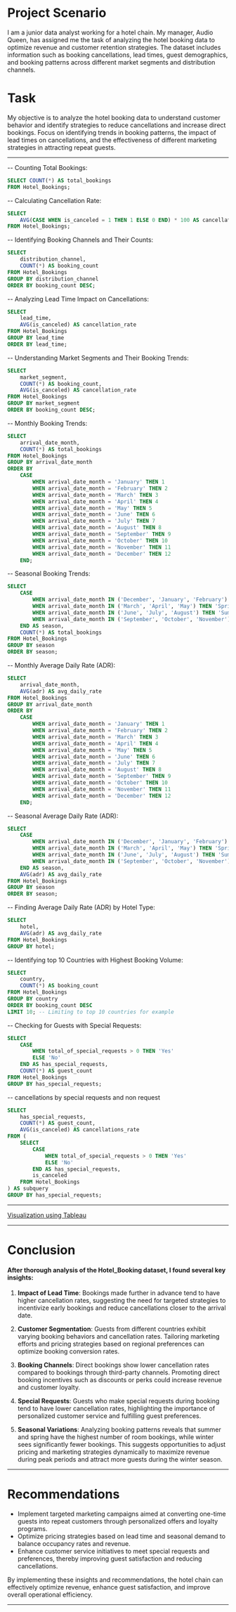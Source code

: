 # Project Scenario

I am a junior data analyst working for a hotel chain. My manager, Audio Queen, has assigned me the task of analyzing the hotel booking data to optimize revenue and customer retention strategies. The dataset includes information such as booking cancellations, lead times, guest demographics, and booking patterns across different market segments and distribution channels.

# Task

My objective is to analyze the hotel booking data to understand customer behavior and identify strategies to reduce cancellations and increase direct bookings. Focus on identifying trends in booking patterns, the impact of lead times on cancellations, and the effectiveness of different marketing strategies in attracting repeat guests.
___
--  Counting Total Bookings:
```sql
SELECT COUNT(*) AS total_bookings
FROM Hotel_Bookings;

```

--  Calculating Cancellation Rate:
```sql
SELECT 
    AVG(CASE WHEN is_canceled = 1 THEN 1 ELSE 0 END) * 100 AS cancellation_rate_percentage
FROM Hotel_Bookings;

```
-- Identifying Booking Channels and Their Counts:
```sql
SELECT 
    distribution_channel,
    COUNT(*) AS booking_count
FROM Hotel_Bookings
GROUP BY distribution_channel
ORDER BY booking_count DESC;

```
-- Analyzing Lead Time Impact on Cancellations:
```sql
SELECT 
    lead_time,
    AVG(is_canceled) AS cancellation_rate
FROM Hotel_Bookings
GROUP BY lead_time
ORDER BY lead_time;

```
--  Understanding Market Segments and Their Booking Trends:
```sql
SELECT 
    market_segment,
    COUNT(*) AS booking_count,
    AVG(is_canceled) AS cancellation_rate
FROM Hotel_Bookings
GROUP BY market_segment
ORDER BY booking_count DESC;

```
-- Monthly Booking Trends:
```sql
SELECT 
    arrival_date_month,
    COUNT(*) AS total_bookings
FROM Hotel_Bookings
GROUP BY arrival_date_month
ORDER BY 
    CASE 
        WHEN arrival_date_month = 'January' THEN 1
        WHEN arrival_date_month = 'February' THEN 2
        WHEN arrival_date_month = 'March' THEN 3
        WHEN arrival_date_month = 'April' THEN 4
        WHEN arrival_date_month = 'May' THEN 5
        WHEN arrival_date_month = 'June' THEN 6
        WHEN arrival_date_month = 'July' THEN 7
        WHEN arrival_date_month = 'August' THEN 8
        WHEN arrival_date_month = 'September' THEN 9
        WHEN arrival_date_month = 'October' THEN 10
        WHEN arrival_date_month = 'November' THEN 11
        WHEN arrival_date_month = 'December' THEN 12
    END;

```
-- Seasonal Booking Trends:
```sql
SELECT 
    CASE 
        WHEN arrival_date_month IN ('December', 'January', 'February') THEN 'Winter'
        WHEN arrival_date_month IN ('March', 'April', 'May') THEN 'Spring'
        WHEN arrival_date_month IN ('June', 'July', 'August') THEN 'Summer'
        WHEN arrival_date_month IN ('September', 'October', 'November') THEN 'Fall'
    END AS season,
    COUNT(*) AS total_bookings
FROM Hotel_Bookings
GROUP BY season
ORDER BY season;

```
-- Monthly Average Daily Rate (ADR):
```sql
SELECT 
    arrival_date_month,
    AVG(adr) AS avg_daily_rate
FROM Hotel_Bookings
GROUP BY arrival_date_month
ORDER BY 
    CASE 
        WHEN arrival_date_month = 'January' THEN 1
        WHEN arrival_date_month = 'February' THEN 2
        WHEN arrival_date_month = 'March' THEN 3
        WHEN arrival_date_month = 'April' THEN 4
        WHEN arrival_date_month = 'May' THEN 5
        WHEN arrival_date_month = 'June' THEN 6
        WHEN arrival_date_month = 'July' THEN 7
        WHEN arrival_date_month = 'August' THEN 8
        WHEN arrival_date_month = 'September' THEN 9
        WHEN arrival_date_month = 'October' THEN 10
        WHEN arrival_date_month = 'November' THEN 11
        WHEN arrival_date_month = 'December' THEN 12
    END;


```
-- Seasonal Average Daily Rate (ADR):
```sql
SELECT 
    CASE 
        WHEN arrival_date_month IN ('December', 'January', 'February') THEN 'Winter'
        WHEN arrival_date_month IN ('March', 'April', 'May') THEN 'Spring'
        WHEN arrival_date_month IN ('June', 'July', 'August') THEN 'Summer'
        WHEN arrival_date_month IN ('September', 'October', 'November') THEN 'Fall'
    END AS season,
    AVG(adr) AS avg_daily_rate
FROM Hotel_Bookings
GROUP BY season
ORDER BY season;
```
-- Finding Average Daily Rate (ADR) by Hotel Type:
```sql
SELECT 
    hotel,
    AVG(adr) AS avg_daily_rate
FROM Hotel_Bookings
GROUP BY hotel;
```
-- Identifying top 10 Countries with Highest Booking Volume:
```sql
SELECT 
    country,
    COUNT(*) AS booking_count
FROM Hotel_Bookings
GROUP BY country
ORDER BY booking_count DESC
LIMIT 10; -- Limiting to top 10 countries for example

```
--  Checking for Guests with Special Requests:
```sql
SELECT 
    CASE 
        WHEN total_of_special_requests > 0 THEN 'Yes'
        ELSE 'No'
    END AS has_special_requests,
    COUNT(*) AS guest_count
FROM Hotel_Bookings
GROUP BY has_special_requests;

```
-- cancellations by special requests and non request
```sql
SELECT 
    has_special_requests,
    COUNT(*) AS guest_count,
    AVG(is_canceled) AS cancellations_rate
FROM (
    SELECT 
        CASE 
            WHEN total_of_special_requests > 0 THEN 'Yes'
            ELSE 'No'
        END AS has_special_requests,
        is_canceled
    FROM Hotel_Bookings
) AS subquery
GROUP BY has_special_requests;
```

___
[Visualization using Tableau](https://public.tableau.com/views/HotelBookingAnalysis_17208589413710/HotelBookingAnalysis?:language=en-US&:sid=&:redirect=auth&:display_count=n&:origin=viz_share_link)
___

# Conclusion

#### After thorough analysis of the Hotel_Booking dataset, I found several key insights:

1. **Impact of Lead Time**: Bookings made further in advance tend to have higher cancellation rates, suggesting the need for targeted strategies to incentivize early bookings and reduce cancellations closer to the arrival date.

2. **Customer Segmentation**: Guests from different countries exhibit varying booking behaviors and cancellation rates. Tailoring marketing efforts and pricing strategies based on regional preferences can optimize booking conversion rates.

3. **Booking Channels**: Direct bookings show lower cancellation rates compared to bookings through third-party channels. Promoting direct booking incentives such as discounts or perks could increase revenue and customer loyalty.

4. **Special Requests**: Guests who make special requests during booking tend to have lower cancellation rates, highlighting the importance of personalized customer service and fulfilling guest preferences.

5. **Seasonal Variations**: Analyzing booking patterns reveals that summer and spring have the highest number of room bookings, while winter sees significantly fewer bookings. This suggests opportunities to adjust pricing and marketing strategies dynamically to maximize revenue during peak periods and attract more guests during the winter season.
___
# Recommendations

- Implement targeted marketing campaigns aimed at converting one-time guests into repeat customers through personalized offers and loyalty programs.
- Optimize pricing strategies based on lead time and seasonal demand to balance occupancy rates and revenue.
- Enhance customer service initiatives to meet special requests and preferences, thereby improving guest satisfaction and reducing cancellations.

By implementing these insights and recommendations, the hotel chain can effectively optimize revenue, enhance guest satisfaction, and improve overall operational efficiency.
___
